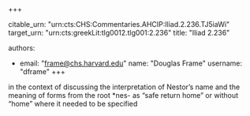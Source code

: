 +++


citable_urn: "urn:cts:CHS:Commentaries.AHCIP:Iliad.2.236.TJ5iaWi"
target_urn: "urn:cts:greekLit:tlg0012.tlg001:2.236"
title: "Iliad 2.236"

authors:
- email: "frame@chs.harvard.edu"
  name: "Douglas Frame"
  username: "dframe"
+++

<p>in the context of discussing the interpretation of Nestor’s name and the meaning of forms from the root *nes- as “safe return home” or without “home” where it needed to be specified</p>